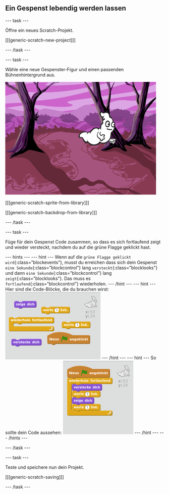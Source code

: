 ## Ein Gespenst lebendig werden lassen

\--- task \---

Öffne ein neues Scratch-Projekt.

[[[generic-scratch-new-project]]]

\--- /task \---

\--- task \---

Wähle eine neue Gespenster-Figur und einen passenden Bühnenhintergrund aus.

![Screenshot](images/ghost-ghost.png)

[[[generic-scratch-sprite-from-library]]]

[[[generic-scratch-backdrop-from-library]]]

\--- /task \---

\--- task \---

Füge für dein Gespenst Code zusammen, so dass es sich fortlaufend zeigt und wieder versteckt, nachdem du auf die grüne Flagge geklickt hast.

\--- hints \--- \--- hint \--- Wenn auf die `grüne Flagge geklickt wird`{:class=”blockevents”}, musst du erreichen dass sich dein Gespenst `eine Sekunde`{:class=”blockcontrol”} lang `versteckt`{:class=”blocklooks”} und dann `eine Sekunde`{:class=”blockcontrol”} lang `zeigt`{:class=”blocklooks”}. Das muss es `fortlaufend`{:class=”blockcontrol”} wiederholen. \--- /hint \--- \--- hint \--- Hier sind die Code-Blöcke, die du brauchen wirst: ![screenshot](images/ghost-appear-blocks.png) \--- /hint \--- \--- hint \--- So sollte dein Code aussehen: ![screenshot](images/ghost-appear-code.png) \--- /hint \--- \--- /hints \---

\--- /task \---

\--- task \---

Teste und speichere nun dein Projekt.

[[[generic-scratch-saving]]]

\--- /task \---